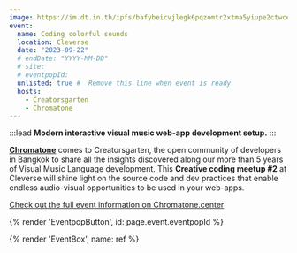 ```yaml
---
image: https://im.dt.in.th/ipfs/bafybeicvjlegk6pqzomtr2xtma5yiupe2ctwcej3uogozyjc7uvfw2fbay/Main_1200x1200.jpg
event:
  name: Coding colorful sounds
  location: Cleverse
  date: "2023-09-22"
  # endDate: "YYYY-MM-DD"
  # site:
  # eventpopId:
  unlisted: true #  Remove this line when event is ready
  hosts:
    - Creatorsgarten
    - Chromatone
---
```


:::lead
**Modern interactive visual music web-app development setup.**
:::

[**Chromatone**](https://chromatone.center/) comes to Creatorsgarten, the open community of developers in Bangkok to share all the insights discovered along our more than 5 years of Visual Music Language development. This **Creative coding meetup #2** at Cleverse will shine light on the source code and dev practices that enable endless audio-visual opportunities to be used in your web-apps.

[Check out the full event information on Chromatone.center](https://chromatone.center/academy/events/coding-colorful-sounds/)

{% render 'EventpopButton', id: page.event.eventpopId %}

{% render 'EventBox', name: ref %}